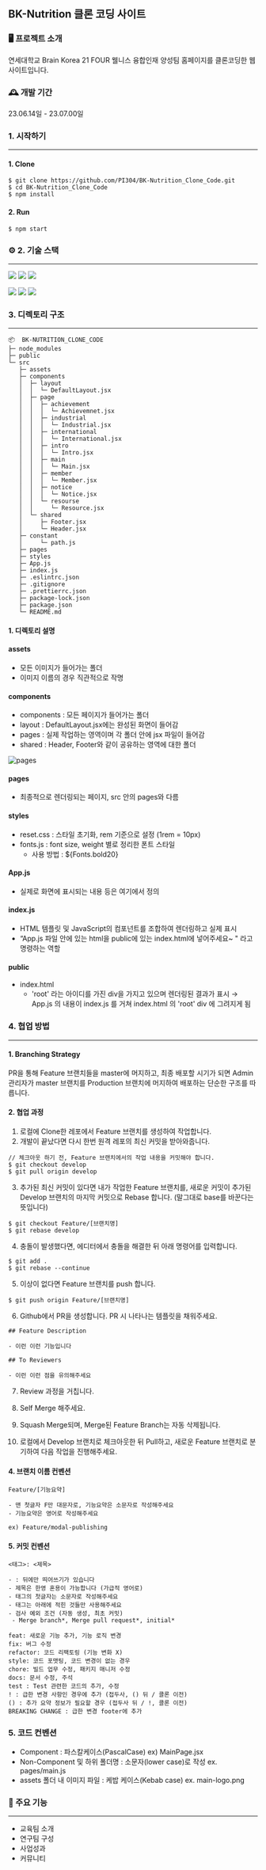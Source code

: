 ## BK-Nutrition 클론 코딩 사이트 


### 🖥️ 프로젝트 소개
연세대학교 Brain Korea 21 FOUR 웰니스 융합인재 양성팀 홈페이지를 클론코딩한 웹사이트입니다.

### 🕰️ 개발 기간

23.06.14일 - 23.07.00일

### 1. 시작하기
---
#### 1. Clone
```
$ git clone https://github.com/PI304/BK-Nutrition_Clone_Code.git
$ cd BK-Nutrition_Clone_Code
$ npm install
```
#### 2. Run
```
$ npm start
```
### ⚙️ 2. 기술 스택 
----
<img src="https://img.shields.io/badge/visualstudiocode-007ACC?style=for-the-badge&logo=visualstudiocode&logoColor=white"> <img src="https://img.shields.io/badge/javascript-F7DF1E?style=for-the-badge&logo=javascript&logoColor=white"> 
<img src="https://img.shields.io/badge/react-61DAFB?style=for-the-badge&logo=react&logoColor=white">

<img src="https://img.shields.io/badge/prettier-F7B93E?style=for-the-badge&logo=prettier&logoColor=white"> <img src="https://img.shields.io/badge/eslint-4B32C3?style=for-the-badge&logo=eslint&logoColor=white"> <img src="https://img.shields.io/badge/styledcomponents-DB7093?style=for-the-badge&logo=styledcomponents&logoColor=white">

###  3. 디렉토리 구조 
---
```
📦  BK-NUTRITION_CLONE_CODE
├─ node_modules
├─ public
└─ src
   ├─ assets
   ├─ components
   │  ├─ layout
   │  │  └─ DefaultLayout.jsx
   │  ├─ page
   │  │  ├─ achievement
   │  │  │  └─ Achievemnet.jsx
   │  │  ├─ industrial
   │  │  │  └─ Industrial.jsx
   │  │  ├─ international
   │  │  │  └─ International.jsx
   │  │  ├─ intro
   │  │  │  └─ Intro.jsx
   │  │  ├─ main
   │  │  │  └─ Main.jsx
   │  │  ├─ member
   │  │  │  └─ Member.jsx
   │  │  ├─ notice
   │  │  │  └─ Notice.jsx
   │  │  └─ resourse
   │  │     └─ Resource.jsx
   │  └─ shared
   │     ├─ Footer.jsx
   │     └─ Header.jsx
   ├─ constant
   │     └─ path.js
   ├─ pages
   ├─ styles
   ├─ App.js
   ├─ index.js
   ├─ .eslintrc.json
   ├─ .gitignore
   ├─ .prettierrc.json
   ├─ package-lock.json
   ├─ package.json
   └─ README.md
```

#### 1. 디렉토리 설명 
#### assets
- 모든 이미지가 들어가는 폴더
- 이미지 이름의 경우 직관적으로 작명

#### components
- components : 모든 페이지가 들어가는 폴더
- layout : DefaultLayout.jsx에는 완성된 화면이 들어감
- pages : 실제 작업하는 영역이며 각 폴더 안에 jsx 파일이 들어감
- shared : Header, Footer와 같이 공유하는 영역에 대한 폴더

![pages](https://github.com/PI304/BK-Nutrition_Clone_Code/assets/120708446/c3fb7d5d-2ccc-43a4-a511-f59dd2cce560)

#### pages
- 최종적으로 렌더링되는 페이지, src 안의 pages와 다름

#### styles
- reset.css : 스타일 초기화, rem 기준으로 설정 (1rem = 10px)
- fonts.js : font size, weight 별로 정리한 폰트 스타일
  -    사용 방법 : ${Fonts.bold20} 

#### App.js
- 실제로 화면에 표시되는 내용 등은 여기에서 정의

#### index.js
- HTML 템플릿 및 JavaScript의 컴포넌트를 조합하여 렌더링하고 실제 표시
- “App.js 파일 안에 있는 html을 public에 있는 index.html에 넣어주세요~ " 라고 명령하는 역할

#### public
- index.html
    - 'root' 라는 아이디를 가진 div을 가지고 있으며 렌더링된 결과가 표시
    → App.js 의 내용이 index.js 를 거쳐 index.html 의 'root' div 에 그려지게 됨
  
### 4. 협업 방법
---
#### 1. Branching Strategy
PR을 통해 Feature 브랜치들을 master에 머지하고,
최종 배포할 시기가 되면 Admin 관리자가 master 브랜치를 Production 브랜치에 머지하여 배포하는 단순한 구조를 따릅니다.

#### 2. 협업 과정
1. 로컬에 Clone한 레포에서 Feature 브랜치를 생성하여 작업합니다.
2. 개발이 끝났다면 다시 한번 원격 레포의 최신 커밋을 받아와줍니다.
```
// 체크아웃 하기 전, Feature 브랜치에서의 작업 내용을 커밋해야 합니다.
$ git checkout develop
$ git pull origin develop
``` 
3. 추가된 최신 커밋이 있다면 내가 작업한 Feature 브랜치를, 새로운 커밋이 추가된 Develop 브랜치의 마지막 커밋으로 Rebase 합니다. (말그대로 base를 바꾼다는 뜻입니다)
```
$ git checkout Feature/[브랜치명]
$ git rebase develop
```
4. 충돌이 발생했다면, 에디터에서 충돌을 해결한 뒤 아래 명령어를 입력합니다.
```
$ git add .
$ git rebase --continue
```

5. 이상이 없다면 Feature 브랜치를 push 합니다.
```
$ git push origin Feature/[브랜치명]
```

6. Github에서 PR을 생성합니다. PR 시 나타나는 템플릿을 채워주세요.

```
## Feature Description

- 이런 이런 기능입니다

## To Reviewers

- 이런 이런 점을 유의해주세요
```
7. Review 과정을 거칩니다.

8. Self Merge 해주세요.

9. Squash Merge되며, Merge된 Feature Branch는 자동 삭제됩니다.

10. 로컬에서 Develop 브랜치로 체크아웃한 뒤 Pull하고, 새로운 Feature 브랜치로 분기하여 다음 작업을 진행해주세요.

#### 4. 브랜치 이름 컨벤션
```
Feature/[기능요약]

- 맨 첫글자 F만 대문자로, 기능요약은 소문자로 작성해주세요
- 기능요약은 영어로 작성해주세요

ex) Feature/modal-publishing
```

#### 5. 커밋 컨벤션

```
<태그>: <제목>

- : 뒤에만 띄어쓰기가 있습니다
- 제목은 한영 혼용이 가능합니다 (가급적 영어로)
- 태그의 첫글자는 소문자로 작성해주세요
- 태그는 아래에 적힌 것들만 사용해주세요
- 검사 예외 조건 (자동 생성, 최초 커밋)
 - Merge branch*, Merge pull request*, initial*

feat: 새로운 기능 추가, 기능 로직 변경
fix: 버그 수정
refactor: 코드 리팩토링 (기능 변화 X)
style: 코드 포맷팅, 코드 변경이 없는 경우
chore: 빌드 업무 수정, 패키지 매니저 수정
docs: 문서 수정, 주석
test : Test 관련한 코드의 추가, 수정
! : 급한 변경 사항인 경우에 추가 (접두사, () 뒤 / 콜론 이전)
() : 추가 요약 정보가 필요할 경우 (접두사 뒤 / !, 콜론 이전)
BREAKING CHANGE : 급한 변경 footer에 추가
```

### 5. 코드 컨벤션 
- Component : 파스칼케이스(PascalCase)  ex) MainPage.jsx 
- Non-Component 및 하위 폴더명 : 소문자(lower case)로 작성 ex. pages/main.js
- assets 폴더 내 이미지 파일 : 케밥 케이스(Kebab case) ex. main-logo.png
 

### 📌 주요 기능
---
- 교육팀 소개
- 연구팀 구성
- 사업성과
- 커뮤니티
